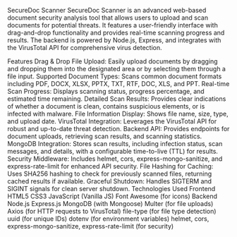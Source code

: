 SecureDoc Scanner
SecureDoc Scanner is an advanced web-based document security analysis tool that allows users to upload and scan documents for potential threats. It features a user-friendly interface with drag-and-drop functionality and provides real-time scanning progress and results. The backend is powered by Node.js, Express, and integrates with the VirusTotal API for comprehensive virus detection.

Features
Drag & Drop File Upload: Easily upload documents by dragging and dropping them into the designated area or by selecting them through a file input.
Supported Document Types: Scans common document formats including PDF, DOCX, XLSX, PPTX, TXT, RTF, DOC, XLS, and PPT.
Real-time Scan Progress: Displays scanning status, progress percentage, and estimated time remaining.
Detailed Scan Results: Provides clear indications of whether a document is clean, contains suspicious elements, or is infected with malware.
File Information Display: Shows file name, size, type, and upload date.
VirusTotal Integration: Leverages the VirusTotal API for robust and up-to-date threat detection.
Backend API: Provides endpoints for document uploads, retrieving scan results, and scanning statistics.
MongoDB Integration: Stores scan results, including infection status, scan messages, and details, with a configurable time-to-live (TTL) for results.
Security Middleware: Includes helmet, cors, express-mongo-sanitize, and express-rate-limit for enhanced API security.
File Hashing for Caching: Uses SHA256 hashing to check for previously scanned files, returning cached results if available.
Graceful Shutdown: Handles SIGTERM and SIGINT signals for clean server shutdown.
Technologies Used
Frontend
HTML5
CSS3
JavaScript (Vanilla JS)
Font Awesome (for icons)
Backend
Node.js
Express.js
MongoDB (with Mongoose)
Multer (for file uploads)
Axios (for HTTP requests to VirusTotal)
file-type (for file type detection)
uuid (for unique IDs)
dotenv (for environment variables)
helmet, cors, express-mongo-sanitize, express-rate-limit (for security)
